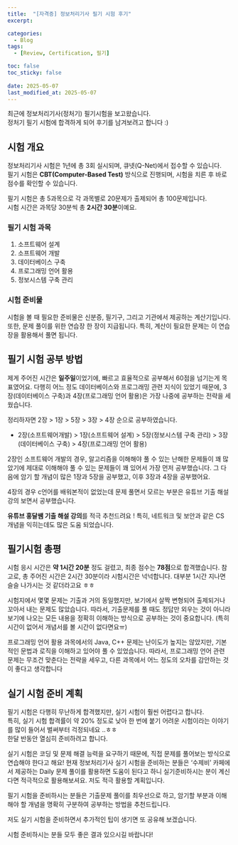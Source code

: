 ```yaml
---
title:  "[자격증] 정보처리기사 필기 시험 후기"
excerpt: 

categories:
  - Blog
tags:
  - [Review, Certification, 필기]

toc: false
toc_sticky: false
 
date: 2025-05-07
last_modified_at: 2025-05-07
---
```

최근에 정보처리기사(정처기) 필기시험을 보고왔습니다.<br>
정처기 필기 시험에 합격하게 되어 후기를 남겨보려고 합니다 :)

## 시험 개요
정보처리기사 시험은 1년에 총 3회 실시되며, 큐넷(Q-Net)에서 접수할 수 있습니다.  
필기 시험은 **CBT(Computer-Based Test)** 방식으로 진행되며, 시험을 치른 후 바로 점수를 확인할 수 있습니다. 

필기 시험은 총 5과목으로 각 과목별로 20문제가 출제되어 총 100문제입니다.  
시험 시간은 과목당 30분씩 총 **2시간 30분**이예요.

### 필기 시험 과목
1. 소프트웨어 설계
2. 소프트웨어 개발
3. 데이터베이스 구축
4. 프로그래밍 언어 활용
5. 정보시스템 구축 관리

### 시험 준비물
시험을 볼 때 필요한 준비물은 신분증, 필기구, 그리고 기관에서 제공하는 계산기입니다. 또한, 문제 풀이를 위한 연습장 한 장이 지급됩니다. 특히, 계산이 필요한 문제는 이 연습장을 활용해서 풀면 됩니다.

## 필기 시험 공부 방법
제게 주어진 시간은 **일주일**이었기에, 빠르고 효율적으로 공부해서 60점을 넘기는게 목표였어요.
다행히 어느 정도 데이터베이스와 프로그래밍 관련 지식이 있었기 때문에, 3장(데이터베이스 구축)과 4장(프로그래밍 언어 활용)은 가장 나중에 공부하는 전략을 세웠습니다.

정리하자면 2장 > 1장 > 5장 > 3장 > 4장 순으로 공부하였습니다. 
- 2장(소프트웨어개발) > 1장(소프트웨어 설계) > 5장(정보시스템 구축 관리)
        > 3장(데이터베이스 구축) > 4장(프로그래밍 언어 활용)

2장인 소프트웨어 개발의 경우, 알고리즘을 이해해야 풀 수 있는 난해한 문제들이 꽤 많았기에  제대로 이해해야 풀 수 있는 문제들이 꽤 있어서 가장 먼저 공부했습니다. 
그 다음에 암기 할 개념이 많은 1장과 5장을 공부했고, 이후 3장과 4장을 공부했어요. 

4장의 경우 c언어를 배워본적이 없었는데 문제 풀면서 모르는 부분은 유튜브 기출 해설강의 보면서 공부했습니다. 

 **유튜브 홍달쌤 기출 해설 강의**를 적극 추천드려요 ! 특히, 네트워크 및 보안과 같은 CS 개념을 익히는데도 많은 도움 되었습니다. 

## 필기시험 총평

시험 응시 시간은 **약 1시간 20분** 정도 걸렸고, 최종 점수는 **78점**으로 합격했습니다. 참고로, 총 주어진 시간은 2시간 30분이라 시험시간은 넉넉합니다.
대부분 1시간 지나면 슬슬 나가시는 것 같더라고요 ㅎㅎ

시험지에서 몇몇 문제는 기출과 거의 동일했지만, 보기에서 살짝 변형되어 출제되거나 꼬아서 내는 문제도 많았습니다. 따라서, 기출문제를 풀 때도 정답만 외우는 것이 아니라 보기에 나오는 모든 내용을 정확히 이해하는 방식으로 공부하는 것이 중요합니다. (특히 시간이 없어서 개념서를 볼 시간이 없다면요ㅠ)

프로그래밍 언어 활용 과목에서의 Java, C++ 문제는 난이도가 높지는 않았지만, 기본적인 문법과 로직을 이해하고 있어야 풀 수 있었습니다. 따라서, 프로그래밍 언어 관련 문제는 무조건 맞춘다는 전략을 세우고, 다른 과목에서 어느 정도의 오차를 감안하는 것이 좋다고 생각합니다

## 실기 시험 준비 계획
필기 시험은 다행히 무난하게 합격했지만, 실기 시험이 훨씬 어렵다고 합니다.  
특히, 실기 시험 합격률이 약 20% 정도로 낮아 한 번에 붙기 어려운 시험이라는 이야기를 많이 들어서 벌써부터 걱정되네요 ..ㅎㅎ  
한달 반동안 열심히 준비하려고 합니다. 

실기 시험은 코딩 및 문제 해결 능력을 요구하기 때문에, 직접 문제를 풀어보는 방식으로 연습해야 한다고 해요! 
현재 정보처리기사 실기 시험을 준비하는 분들은 ‘수제비’ 카페에서 제공하는 Daily 문제 풀이를 활용하면 도움이 된다고 하니 실기준비하시는 분이 계신다면 적극적으로 활용해보셔요. 저도 적극 활용할 계획입니다.

필기 시험을 준비하시는 분들은 기출문제 풀이를 최우선으로 하고, 
암기할 부분과 이해해야 할 개념을 명확히 구분하여 공부하는 방법을 추천드립니다. 

저도 실기 시험을 준비하면서 추가적인 팁이 생기면 또 공유해 보겠습니다.

시험 준비하시는 분들 모두 좋은 결과 있으시길 바랍니다!
